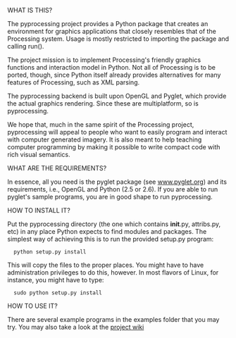 WHAT IS THIS?

The pyprocessing project provides a Python package that creates an environment
for graphics applications that closely resembles that of the Processing system.
Usage is mostly restricted to importing the package and calling run(). 

The project mission is to implement Processing's friendly graphics functions and
interaction model in Python. Not all of Processing is to be ported, though,
since Python itself already provides alternatives for many features of
Processing, such as XML parsing.

The pyprocessing backend is built upon OpenGL and Pyglet, which provide the
actual graphics rendering. Since these are multiplatform, so is pyprocessing.

We hope that, much in the same spirit of the Processing project, pyprocessing
will appeal to people who want to easily program and interact with computer
generated imagery. It is also meant to help teaching computer programming by
making it possible to write compact code with rich visual semantics.

WHAT ARE THE REQUIREMENTS?

In essence, all you need is the pyglet package (see www.pyglet.org) and its 
requirements, i.e., OpenGL and Python (2.5 or 2.6). If you are able to run 
pyglet's sample programs, you are in good shape to run pyprocessing.

HOW TO INSTALL IT?

Put the pyprocessing directory (the one which contains __init__.py, attribs.py,
etc) in any place Python expects to find modules and packages. The simplest
way of achieving this is to run the provided setup.py program:

      python setup.py install
      
This will copy the files to the proper places. You might have to have 
administration privileges to do this, however. In most flavors of Linux, for 
instance, you might have to type:

      sudo python setup.py install

HOW TO USE IT?

There are several example programs in the examples folder that you may try. 
You may also take a look at the [project wiki](../../wiki)



